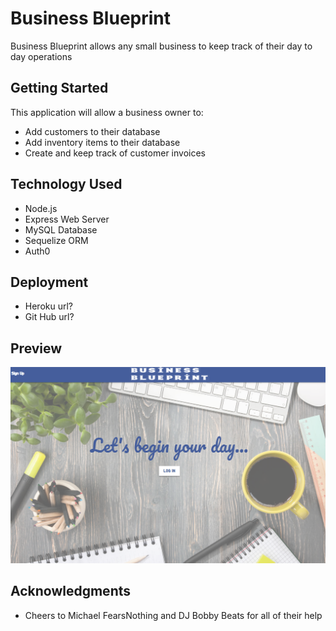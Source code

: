 # Business Blueprint

Business Blueprint allows any small business to keep track of their day to day operations

## Getting Started

This application will allow a business owner to:
- Add customers to their database
- Add inventory items to their database
- Create and keep track of customer invoices


## Technology Used

- Node.js
- Express Web Server
- MySQL Database
- Sequelize ORM
- Auth0


## Deployment

- Heroku url?
- Git Hub url?

## Preview

<img src="./public/assets/landingPage.png">


## Acknowledgments

* Cheers to Michael FearsNothing and DJ Bobby Beats for all of their help